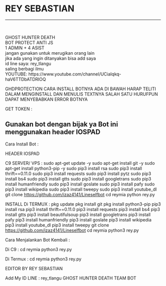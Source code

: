 # REY SEBASTIAN
<hr><br>
<br> GHOST HUNTER DEATH <br>
 BOT PROTECT ANTI JS <br>
 1 ADMIN + 4 ASIST <br>
 jangan gunakan untuk merugikan orang lain <br>
 jika ada yang ingin ditanyakan bisa add saya <br>
 id line saya: rey_tlangu <br>
 saling berbagi ilmu <br>
 YOUTUBE: https://www.youtube.com/channel/UCiaIqkq-haV6TTDbATDRIOQ <br>

 GHDPROTECTION
 CARA INSTALL BOTNYA ADA DI BAWAH
 HARAP TELITI DALAM MENGINSTALL DAN MENULIS TEXTNYA
 SALAH SATU HURUFPUN DAPAT MENYEBABKAN ERROR BOTNYA

 GET TOKEN :

 Gunakan bot dengan bijak ya
 Bot ini menggunakan header IOSPAD
-
 Cara Install Bot :

 HEADER IOSPAD

 C9 SERVER/ VPS :
 sudo apt-get update -y
 sudo apt-get install git -y
 sudo apt-get install python3-pip -y
 sudo pip3 install rsa
 sudo pip3 install thrift==0.11.0
 sudo pip3 install requests
 sudo pip3 install pytz
 sudo pip3 install bs4
 sudo pip3 install gtts
 sudo pip3 install googletrans
 sudo pip3 install humanfriendly
 sudo pip3 install goslate
 sudo pip3 install pafy
 sudo pip3 install wikipedia
 sudo pip3 install tweepy
 sudo pip3 install youtube_dl
 git clone https://github.com/izaz4141/Lineselfbot
 cd reymia
 python rey.py

 INSTALL Di TERMUX :
 pkg update
 pkg install git
 pkg install python3-pip
 pip3 install rsa
 pip3 install thrift==0.11.0
 pip3 install requests
 pip3 install bs4
 pip3 install gtts
 pip3 install beautifulsoup
 pip3 install googletrans
 pip3 install pafy
 pip3 install humanfriendly
 pip3 install goslate
 pip3 install wikipedia
 pip3 install youtube_dl
 pip3 install tweepy
 git clone https://github.com/izaz4141/Lineselfbot
 cd reymia
 python3 rey.py

 Cara Menjalankan Bot Kembali :

 Di C9 :
 cd reymia
 python3 rey.py

 Di Termux :
 cd reymia
 python3 rey.py


 EDITOR BY REY SEBASTIAN

 Add My ID LINE : rey_tlangu
 GHOST HUNTER DEATH TEAM BOT


 







